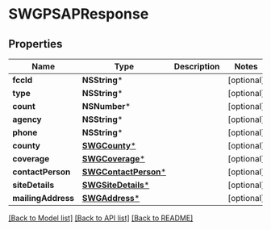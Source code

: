 # SWGPSAPResponse

## Properties
Name | Type | Description | Notes
------------ | ------------- | ------------- | -------------
**fccId** | **NSString*** |  | [optional] 
**type** | **NSString*** |  | [optional] 
**count** | **NSNumber*** |  | [optional] 
**agency** | **NSString*** |  | [optional] 
**phone** | **NSString*** |  | [optional] 
**county** | [**SWGCounty***](SWGCounty.md) |  | [optional] 
**coverage** | [**SWGCoverage***](SWGCoverage.md) |  | [optional] 
**contactPerson** | [**SWGContactPerson***](SWGContactPerson.md) |  | [optional] 
**siteDetails** | [**SWGSiteDetails***](SWGSiteDetails.md) |  | [optional] 
**mailingAddress** | [**SWGAddress***](SWGAddress.md) |  | [optional] 

[[Back to Model list]](../README.md#documentation-for-models) [[Back to API list]](../README.md#documentation-for-api-endpoints) [[Back to README]](../README.md)


